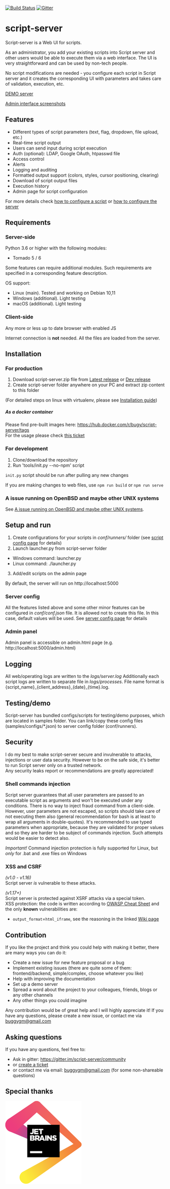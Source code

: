 [![Build Status](https://travis-ci.com/bugy/script-server.svg?branch=master&status=passed)](https://travis-ci.com/bugy/script-server) [![Gitter](https://badges.gitter.im/script-server/community.svg)](https://gitter.im/script-server/community?utm_source=badge&utm_medium=badge&utm_campaign=pr-badge)

# script-server
Script-server is a Web UI for scripts.  

As an administrator, you add your existing scripts into Script server and other users would be able to execute them via a web interface.
The UI is very straightforward and can be used by non-tech people.

No script modifications are needed - you configure each script in Script server and it creates the corresponding UI with parameters and takes care of validation, execution, etc.  

[DEMO server](https://script-server.net/)

[Admin interface screenshots](https://github.com/bugy/script-server/wiki/Admin-interface)

## Features
- Different types of script parameters (text, flag, dropdown, file upload, etc.)
- Real-time script output
- Users can send input during script execution
- Auth (optional): LDAP, Google OAuth, htpasswd file
- Access control
- Alerts
- Logging and auditing
- Formatted output support (colors, styles, cursor positioning, clearing)
- Download of script output files
- Execution history
- Admin page for script configuration

For more details check [how to configure a script](https://github.com/bugy/script-server/wiki/Script-config)
or [how to configure the server](https://github.com/bugy/script-server/wiki/Server-configuration)

## Requirements

### Server-side

Python 3.6 or higher with the following modules:

* Tornado 5 / 6

Some features can require additional modules. Such requirements are specified in a corresponding feature description.

OS support:

- Linux (main). Tested and working on Debian 10,11
- Windows (additional). Light testing
- macOS (additional). Light testing

#### 

### Client-side

Any more or less up to date browser with enabled JS

Internet connection is **not** needed. All the files are loaded from the server.

## Installation
### For production
1. Download script-server.zip file from [Latest release](https://github.com/bugy/script-server/releases/latest) or [Dev release](https://github.com/bugy/script-server/releases/tag/dev)
2. Create script-server folder anywhere on your PC and extract zip content to this folder

(For detailed steps on linux with virtualenv, please see [Installation guide](https://github.com/bugy/script-server/wiki/Installing-on-virtualenv-(linux)))

##### As a docker container
Please find pre-built images here: https://hub.docker.com/r/bugy/script-server/tags  
For the usage please check [this ticket](https://github.com/bugy/script-server/issues/171#issuecomment-461620836)

### For development
1. Clone/download the repository
2. Run 'tools/init.py --no-npm' script

`init.py` script should be run after pulling any new changes

If you are making changes to web files, use `npm run build` or `npm run serve`

### A issue running on OpenBSD and maybe other UNIX systems
See [A issue running on OpenBSD and maybe other UNIX systems](https://github.com/bugy/script-server/wiki/OpenBSD-process-termination-issues).


## Setup and run
1. Create configurations for your scripts in *conf/runners/* folder (see [script config page](https://github.com/bugy/script-server/wiki/Script-config) for details)
2. Launch launcher.py from script-server folder
  * Windows command: launcher.py
  * Linux command: ./launcher.py
3. Add/edit scripts on the admin page

By default, the server will run on http://localhost:5000

### Server config
All the features listed above and some other minor features can be configured in *conf/conf.json* file. 
It is allowed not to create this file. In this case, default values will be used.
See [server config page](https://github.com/bugy/script-server/wiki/Server-configuration) for details

### Admin panel
Admin panel is accessible on admin.html page (e.g. http://localhost:5000/admin.html)

## Logging

All web/operating logs are written to the *logs/server.log*
Additionally each script logs are written to separate file in *logs/processes*. File name format is
{script\_name}\_{client\_address}\_{date}\_{time}.log.

## Testing/demo

Script-server has bundled configs/scripts for testing/demo purposes, which are located in samples folder. You can
link/copy these config files (samples/configs/\*.json) to server config folder (conf/runners).

## Security

I do my best to make script-server secure and invulnerable to attacks, injections or user data security. However to be
on the safe side, it's better to run Script server only on a trusted network.  
Any security leaks report or recommendations are greatly appreciated!

### Shell commands injection

Script server guarantees that all user parameters are passed to an executable script as arguments and won't be executed
under any conditions. There is no way to inject fraud command from a client-side. However, user parameters are not
escaped, so scripts should take care of not executing them also (general recommendation for bash is at least to wrap all
arguments in double-quotes). It's recommended to use typed parameters when appropriate, because they are validated for
proper values and so they are harder to be subject of commands injection. Such attempts would be easier to detect also.

_Important!_ Command injection protection is fully supported for Linux, but _only_ for .bat and .exe files on Windows

### XSS and CSRF

_(v1.0 - v1.16)_  
Script server _is_ vulnerable to these attacks.

_(v1.17+)_  
Script server is protected against XSRF attacks via a special token.      
XSS protection: the code is written according to
[OWASP Cheat Sheet](https://cheatsheetseries.owasp.org/cheatsheets/DOM_based_XSS_Prevention_Cheat_Sheet.html)
and the only **known** vulnerabilities are:

* `output_format`=`html_iframe`, see the reasoning in the
  linked [Wiki page]((https://github.com/bugy/script-server/wiki/Script-config#output_format))

## Contribution

If you like the project and think you could help with making it better, there are many ways you can do it:

- Create a new issue for new feature proposal or a bug
- Implement existing issues (there are quite some of them: frontend/backend, simple/complex, choose whatever you like)
- Help with improving the documentation
- Set up a demo server
- Spread a word about the project to your colleagues, friends, blogs or any other channels
- Any other things you could imagine

Any contribution would be of great help and I will highly appreciate it! 
If you have any questions, please create a new issue, or contact me via buggygm@gmail.com

## Asking questions
If you have any questions, feel free to:
- Ask in gitter: https://gitter.im/script-server/community
- or [create a ticket](https://github.com/bugy/script-server/issues/new)
- or contact me via email: buggygm@gmail.com (for some non-shareable questions)

## Special thanks
![JetBrains logo](https://github.com/JetBrains/logos/blob/master/web/jetbrains/jetbrains.svg)
